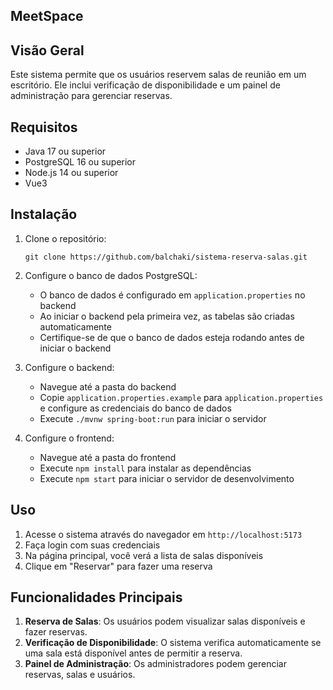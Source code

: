## MeetSpace

## Visão Geral

Este sistema permite que os usuários reservem salas de reunião em um escritório. Ele inclui verificação de disponibilidade e um painel de administração para gerenciar reservas.

## Requisitos

- Java 17 ou superior
- PostgreSQL 16 ou superior
- Node.js 14 ou superior
- Vue3

## Instalação

1. Clone o repositório:
   ```
   git clone https://github.com/balchaki/sistema-reserva-salas.git
   ```

2. Configure o banco de dados PostgreSQL:
   - O banco de dados é configurado em `application.properties` no backend
   - Ao iniciar o backend pela primeira vez, as tabelas são criadas automaticamente
   - Certifique-se de que o banco de dados esteja rodando antes de iniciar o backend
   

3. Configure o backend:
   - Navegue até a pasta do backend
   - Copie `application.properties.example` para `application.properties` e configure as credenciais do banco de dados
   - Execute `./mvnw spring-boot:run` para iniciar o servidor

4. Configure o frontend:
   - Navegue até a pasta do frontend
   - Execute `npm install` para instalar as dependências
   - Execute `npm start` para iniciar o servidor de desenvolvimento

## Uso

1. Acesse o sistema através do navegador em `http://localhost:5173`
2. Faça login com suas credenciais
3. Na página principal, você verá a lista de salas disponíveis
4. Clique em "Reservar" para fazer uma reserva

## Funcionalidades Principais

1. **Reserva de Salas**: Os usuários podem visualizar salas disponíveis e fazer reservas.
2. **Verificação de Disponibilidade**: O sistema verifica automaticamente se uma sala está disponível antes de permitir a reserva.
3. **Painel de Administração**: Os administradores podem gerenciar reservas, salas e usuários.

